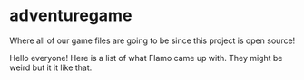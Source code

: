adventuregame
=============

Where all of our game files are going to be since this project is open source!

Hello everyone! Here is a list of what Flamo came up with. They might be weird but it it like that.